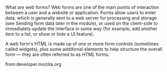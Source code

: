 What are web forms?
Web forms are one of the main points of interaction between a user and a website or application. Forms allow users to enter data, which is generally sent to a web server for processing and storage (see Sending form data later in the module), or used on the client-side to immediately update the interface in some way (for example, add another item to a list, or show or hide a UI feature).

A web form's HTML is made up of one or more form controls (sometimes called widgets), plus some additional elements to help structure the overall form — they are often referred to as HTML forms.

from:developer.mozilla.org